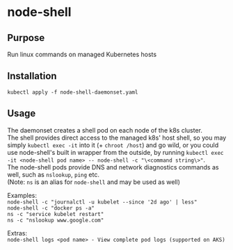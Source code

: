 # node-shell

## Purpose ##
Run linux commands on managed Kubernetes hosts  

## Installation ##
`kubectl apply -f node-shell-daemonset.yaml`  

## Usage ##
The daemonset creates a shell pod on each node of the k8s cluster.  
The shell provides direct access to the managed k8s' host shell, so you may simply `kubectl exec -it` into it (+ `chroot /host`) and go wild, or you could use node-shell's built in wrapper from the outside, by running `kubectl exec -it <node-shell pod name> -- node-shell -c "\<command string\>"`.  
The node-shell pods provide DNS and network diagnostics commands as well, such as `nslookup`, `ping` etc.  
(Note: `ns` is an alias for `node-shell` and may be used as well)  
  
Examples:  
        `node-shell -c "journalctl -u kubelet --since '2d ago' | less"`  
        `node-shell -c "docker ps -a"`  
        `ns -c "service kubelet restart"`  
        `ns -c "nslookup www.google.com"`  
  
Extras:  
        `node-shell logs <pod name> - View complete pod logs (supported on AKS)`  
